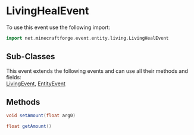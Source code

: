# LivingHealEvent

To use this event use the following import:
```groovy
import net.minecraftforge.event.entity.living.LivingHealEvent
```

## Sub-Classes
This event extends the following events and can use all their methods and fields: <br>
[LivingEvent](living_event.md), [EntityEvent](entity_event.md)

## Methods
```groovy
void setAmount(float arg0)
```

```groovy
float getAmount()
```

